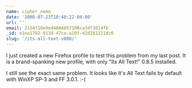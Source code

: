 ```yaml
---
name: cipher_nemo
date: '2008-07-23T10:40:22-04:00'
url: ''
email: 2154f10e9ed4804857108ca34f3814fb
_id: e1ea1792-913d-47ca-a10f-42d281121dc0
slug: '/its-all-text-v080/'
---
```


I just created a new Firefox profile to test this problem from my last post.
It is a brand-spanking new profile, with only "Its All Text!" 0.8.5 installed.

I still see the exact same problem. It looks like It's All Text fails by
default with WinXP SP-3 and FF 3.0.1. :-(
